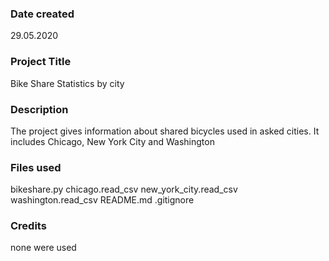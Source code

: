 ### Date created
29.05.2020


### Project Title
Bike Share Statistics by city


### Description
The project gives information about shared bicycles used in asked cities. It includes Chicago, New York City and Washington



### Files used
bikeshare.py
chicago.read_csv
new_york_city.read_csv
washington.read_csv
README.md
.gitignore


### Credits
none were used
